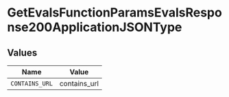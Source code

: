 # GetEvalsFunctionParamsEvalsResponse200ApplicationJSONType


## Values

| Name           | Value          |
| -------------- | -------------- |
| `CONTAINS_URL` | contains_url   |